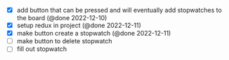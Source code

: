 - [x] add button that can be pressed and will eventually add stopwatches to the board (@done 2022-12-10)
- [x] setup redux in project (@done 2022-12-11)
- [x] make button create a stopwatch (@done 2022-12-11)
- [ ] make button to delete stopwatch
- [ ] fill out stopwatch
